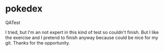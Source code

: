 # pokedex
QATest

I tried, but I'm an not expert in this kind of test so couldn't finish. 
But I like the exercise and I pretend to finish anyway because could be nice for my git. 
Thanks for the opportunity. 
